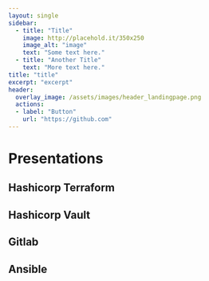 ```yaml
---
layout: single
sidebar:
  - title: "Title"
    image: http://placehold.it/350x250
    image_alt: "image"
    text: "Some text here."
  - title: "Another Title"
    text: "More text here."
title: "title"
excerpt: "excerpt"
header:
  overlay_image: /assets/images/header_landingpage.png
  actions:
  - label: "Button"
    url: "https://github.com"
---
```



# Presentations

## Hashicorp Terraform

## Hashicorp Vault

## Gitlab

## Ansible